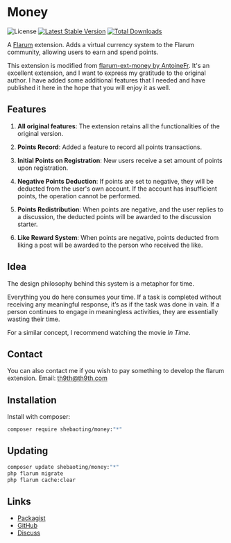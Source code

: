 # Money

![License](https://img.shields.io/badge/license-MIT-blue.svg) [![Latest Stable Version](https://img.shields.io/packagist/v/shebaoting/money.svg)](https://packagist.org/packages/shebaoting/money) [![Total Downloads](https://img.shields.io/packagist/dt/shebaoting/money.svg)](https://packagist.org/packages/shebaoting/money)

A [Flarum](http://flarum.org) extension. Adds a virtual currency system to the Flarum community, allowing users to earn and spend points.

This extension is modified from [flarum-ext-money by AntoineFr](https://github.com/AntoineFr/flarum-ext-money). It's an excellent extension, and I want to express my gratitude to the original author. I have added some additional features that I needed and have published it here in the hope that you will enjoy it as well.

## Features

1. **All original features**: The extension retains all the functionalities of the original version.

2. **Points Record**: Added a feature to record all points transactions.

3. **Initial Points on Registration**: New users receive a set amount of points upon registration.

4. **Negative Points Deduction**: If points are set to negative, they will be deducted from the user's own account. If the account has insufficient points, the operation cannot be performed.

5. **Points Redistribution**: When points are negative, and the user replies to a discussion, the deducted points will be awarded to the discussion starter.

6. **Like Reward System**: When points are negative, points deducted from liking a post will be awarded to the person who received the like.

## Idea

   The design philosophy behind this system is a metaphor for time.

   Everything you do here consumes your time. If a task is completed without receiving any meaningful response, it’s as if the task was done in vain. If a person continues to engage in meaningless activities, they are essentially wasting their time.

   For a similar concept, I recommend watching the movie _In Time_.

## Contact
You can also contact me if you wish to pay something to develop the flarum extension.
Email: th9th@th9th.com

## Installation

Install with composer:

```sh
composer require shebaoting/money:"*"
```

## Updating

```sh
composer update shebaoting/money:"*"
php flarum migrate
php flarum cache:clear
```

## Links

- [Packagist](https://packagist.org/packages/shebaoting/money)
- [GitHub](https://github.com/shebaoting/money)
- [Discuss](https://discuss.flarum.org/d/PUT_DISCUSS_SLUG_HERE)
